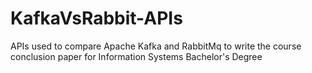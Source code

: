 # KafkaVsRabbit-APIs
APIs used to compare Apache Kafka and RabbitMq to write the course conclusion paper for Information Systems Bachelor's Degree
